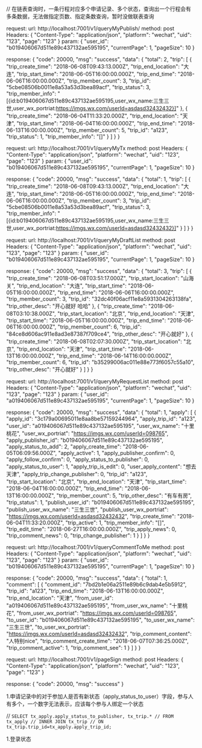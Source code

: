 <!-- 余宏图接口 -->
<!-- 我发起的行程接口 -->
// 在链表查询时，一条行程对应多个申请记录、多个状态，查询出一个行程会有多条数据，无法做指定页数、指定条数查询，暂时没做联表查询

request:
url: http://localhost:7001/v1/queryMyPublish/
method: post
Headers: {
    "Content-Type": "application/json",
    "platform": "wechat",
    "uid": "123",
    "page": "123"
}
param: {
	"user_id": "b019406067d511e89c437132ae595195", 
	"currentPage": 1,
	"pageSize": 10
}

response:
{
    "code": 20000,
    "msg": "success",
    "data": {
        "total": 2,
        "trip": [
            {
                "trip_create_time": "2018-06-08T09:43:13.000Z",
                "trip_end_location": "大连",
                "trip_start_time": "2018-06-05T16:00:00.000Z",
                "trip_end_time": "2018-06-06T16:00:00.000Z",
                "trip_member_count": 3,
                "trip_id": "5cbe08506b0011e8a53a53d3bea89acf",
                "trip_status": 3,
                "trip_member_info": "[{id:b019406067d511e89c437132ae595195,user_wx_name:三生三世,user_wx_portriat:https://imgs.wx.com/userId=asdasd32432432}]"
            },
            {
                "trip_create_time": "2018-06-04T11:33:20.000Z",
                "trip_end_location": "天津",
                "trip_start_time": "2018-06-04T16:00:00.000Z",
                "trip_end_time": "2018-06-13T16:00:00.000Z",
                "trip_member_count": 5,
                "trip_id": "a123",
                "trip_status": 1,
                "trip_member_info": "[]"
            }
        ]
    }
}

<!-- 我参与的行程接口 -->
request:
url: http://localhost:7001/v1/queryMyTx
method: post
Headers: {
    "Content-Type": "application/json",
    "platform": "wechat",
    "uid": "123",
    "page": "123"
}
param: {
	"user_id": "b019406067d511e89c437132ae595195", 
	"currentPage": 1,
	"pageSize": 10
}

response:
{
    "code": 20000,
    "msg": "success",
    "data": {
        "total": 1,
        "trip": [
            {
                "trip_create_time": "2018-06-08T09:43:13.000Z",
                "trip_end_location": "大连",
                "trip_start_time": "2018-06-05T16:00:00.000Z",
                "trip_end_time": "2018-06-06T16:00:00.000Z",
                "trip_member_count": 3,
                "trip_id": "5cbe08506b0011e8a53a53d3bea89acf",
                "trip_status": 3,
                "trip_member_info": "[{id:b019406067d511e89c437132ae595195,user_wx_name:三生三世,user_wx_portriat:https://imgs.wx.com/userId=asdasd32432432}]"
            }
        ]
    }
}

<!-- 我的草稿行程接口 -->
request:
url: http://localhost:7001/v1/queryMyDraftList
method: post
Headers: {
    "Content-Type": "application/json",
    "platform": "wechat",
    "uid": "123",
    "page": "123"
}
param: {
	"user_id": "b019406067d511e89c437132ae595195", 
	"currentPage": 1,
	"pageSize": 10
}

response:
{
    "code": 20000,
    "msg": "success",
    "data": {
        "total": 3,
        "trip": [
            {
                "trip_create_time": "2018-06-08T03:51:17.000Z",
                "trip_start_location": "山海关",
                "trip_end_location": "大连",
                "trip_start_time": "2018-06-05T16:00:00.000Z",
                "trip_end_time": "2018-06-06T16:00:00.000Z",
                "trip_member_count": 3,
                "trip_id": "32dc40f06acf11e8a5931304263138fa",
                "trip_other_desc": "开心就好  哈哈"
            },
            {
                "trip_create_time": "2018-06-08T03:10:38.000Z",
                "trip_start_location": "北京",
                "trip_end_location": "天津",
                "trip_start_time": "2018-06-05T16:00:00.000Z",
                "trip_end_time": "2018-06-06T16:00:00.000Z",
                "trip_member_count": 6,
                "trip_id": "84ce8d606ac911e8ad3e87387f709ce4",
                "trip_other_desc": "开心就好"
            },
            {
                "trip_create_time": "2018-06-08T02:07:30.000Z",
                "trip_start_location": "北京",
                "trip_end_location": "天津",
                "trip_start_time": "2018-06-13T16:00:00.000Z",
                "trip_end_time": "2018-06-14T16:00:00.000Z",
                "trip_member_count": 6,
                "trip_id": "b35299006ac011e88e773f6057c55a10",
                "trip_other_desc": "开心就好"
            }
        ]
    }
}

<!-- 我的申请记录列表接口 -->
request:
url: http://localhost:7001/v1/queryMyRequestList
method: post
Headers: {
    "Content-Type": "application/json",
    "platform": "wechat",
    "uid": "123",
    "page": "123"
}
param: {
	"user_id": "a019406067d511e89c437132ae595195", 
	"currentPage": 1,
	"pageSize": 10
}

response:
{
    "code": 20000,
    "msg": "success",
    "data": {
    "total": 1,
    "apply": [
            {
                "apply_id": "3c179a00695011e8aa8be57159244964",
                "apply_trip_id": "a123",
                "user_id": "a019406067d511e89c437132ae595195",
                "user_wx_name": "十里桃花",
                "user_wx_portriat": "https://imgs.wx.com/userId=098765",
                "apply_publisher_id": "b019406067d511e89c437132ae595195",
                "apply_status_to_add": 2,
                "apply_create_time": "2018-06-05T06:09:56.000Z",
                "apply_active": 1,
                "apply_publisher_confirm": 0,
                "apply_follow_confirm": 0,
                "apply_status_to_publisher": 0,
                "apply_status_to_user": 1,
                "apply_trip_is_edit": 0,
                "user_apply_content": "想去天津",
                "apply_trip_change_publisher": 0,
                "trip_id": "a123",
                "trip_start_location": "北京",
                "trip_end_location": "天津",
                "trip_start_time": "2018-06-04T16:00:00.000Z",
                "trip_end_time": "2018-06-13T16:00:00.000Z",
                "trip_member_count": 5,
                "trip_other_desc": "有车有房",
                "trip_status": 1,
                "publish_user_id": "b019406067d511e89c437132ae595195",
                "publish_user_wx_name": "三生三世",
                "publish_user_wx_portriat": "https://imgs.wx.com/userId=asdasd32432432",
                "trip_create_time": "2018-06-04T11:33:20.000Z",
                "trip_active": 1,
                "trip_member_info": "[]",
                "trip_edit_time": "2018-06-27T16:00:00.000Z",
                "trip_apply_news": 0,
                "trip_comment_news": 0,
                "trip_change_publisher": 1
            }
        ]
    }
}

<!-- 对我的评论列表接口 -->
request:
url: http://localhost:7001/v1/queryCommentToMe
method: post
Headers: {
    "Content-Type": "application/json",
    "platform": "wechat",
    "uid": "123",
    "page": "123"
}
param: {
	"user_id": "b019406067d511e89c437132ae595195", 
	"currentPage": 1,
	"pageSize": 10
}

response:
{
    "code": 20000,
    "msg": "success",
    "data": {
        "total": 1,
        "comment": [
            {
                "comment_id": "7bd2b1e06a2511e89b6c9dab4e5b5912",
                "trip_id": "a123",
                "trip_end_time": "2018-06-13T16:00:00.000Z",
                "trip_end_location": "天津",
                "from_user_id": "a019406067d511e89c437132ae595195",
                "from_user_wx_name": "十里桃花",
                "from_user_wx_portriat": "https://imgs.wx.com/userId=098765",
                "to_user_id": "b019406067d511e89c437132ae595195",
                "to_user_wx_name": "三生三世",
                "to_user_wx_portriat": "https://imgs.wx.com/userId=asdasd32432432",
                "trip_comment_content": "人特别nice",
                "trip_comment_create_time": "2018-06-07T07:36:25.000Z",
                "trip_comment_active": 1,
                "trip_comment_see": 1
            }
        ]
    }
}

<!-- page接口 -->
request:
url: http://localhost:7001/v1/pageSign
method: post
Headers: {
    "Content-Type": "application/json",
    "platform": "wechat",
    "uid": "123",
    "page": "123"
}

response:
{
    "code": 20000,
    "msg": "success"
}


<!-- 问题 -->
1.申请记录中的对于参加人是否有新状态（apply_status_to_user）字段，参与人有多个，一个数字无法表示，应该每个参与人绑定一个状态


<!-- 草稿 -->
// `SELECT tx_apply.apply_status_to_publisher, tx_trip.*
// FROM tx_apply
// INNER JOIN tx_trip
// ON tx_trip.trip_id=tx_apply.apply_trip_id;`

<!-- 待开发 -->
1.登录状态